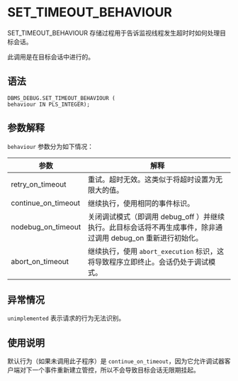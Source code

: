SET_TIMEOUT_BEHAVIOUR 
==========================================

SET_TIMEOUT_BEHAVIOUR 存储过程用于告诉监视线程发生超时时如何处理目标会话。

此调用是在目标会话中进行的。

语法 
-----------

```unknow
DBMS_DEBUG.SET_TIMEOUT_BEHAVIOUR (
behaviour IN PLS_INTEGER);
```



参数解释 
-------------

`behaviour` 参数分为如下情况：


|       **参数**        |                              **解释**                               |
|---------------------|-------------------------------------------------------------------|
| retry_on_timeout    | 重试。超时无效。这类似于将超时设置为无限大的值。                                          |
| continue_on_timeout | 继续执行，使用相同的事件标识。                                                   |
| nodebug_on_timeout  | 关闭调试模式（即调用 debug_off ）并继续执行。此目标会话将不再生成事件，除非通过调用 debug_on 重新进行初始化。 |
| abort_on_timeout    | 继续执行，使用 `abort_execution` 标识，这将导致程序立即终止。会话仍处于调试模式。                |



异常情况 
-------------

`unimplemented` 表示请求的行为无法识别。

使用说明 
-------------

默认行为（如果未调用此子程序）是 `continue_on_timeout`，因为它允许调试器客户端对下一个事件重新建立管控，所以不会导致目标会话无限期挂起。
